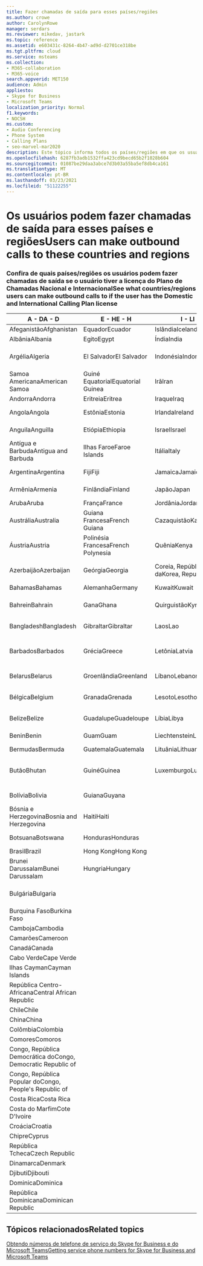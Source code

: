 ```yaml
---
title: Fazer chamadas de saída para esses países/regiões
ms.author: crowe
author: CarolynRowe
manager: serdars
ms.reviewer: mikedav, jastark
ms.topic: reference
ms.assetid: e603431c-8264-4b47-ad9d-d2701ce318be
ms.tgt.pltfrm: cloud
ms.service: msteams
ms.collection:
- M365-collaboration
- M365-voice
search.appverid: MET150
audience: Admin
appliesto:
- Skype for Business
- Microsoft Teams
localization_priority: Normal
f1.keywords:
- NOCSH
ms.custom:
- Audio Conferencing
- Phone System
- Calling Plans
- seo-marvel-mar2020
description: Este tópico informa todos os países/regiões em que os usuários podem fazer chamadas de saída, caso tenham um Plano de Chamada.
ms.openlocfilehash: 6287fb3adb1532ffa423cd9becd65b2f1028b604
ms.sourcegitcommit: 01087be29daa3abce7d3b03a55ba5ef8db4ca161
ms.translationtype: MT
ms.contentlocale: pt-BR
ms.lasthandoff: 03/23/2021
ms.locfileid: "51122255"
---
```

# <a name="users-can-make-outbound-calls-to-these-countries-and-regions"></a><span data-ttu-id="f5034-103">Os usuários podem fazer chamadas de saída para esses países e regiões</span><span class="sxs-lookup"><span data-stu-id="f5034-103">Users can make outbound calls to these countries and regions</span></span>

### <a name="see-what-countriesregions-users-can-make-outbound-calls-to-if-the-user-has-the-domestic-and-international-calling-plan-license"></a><span data-ttu-id="f5034-104">Confira de quais países/regiões os usuários podem fazer chamadas de saída se o usuário tiver a licença do Plano de Chamadas Nacional e Internacional</span><span class="sxs-lookup"><span data-stu-id="f5034-104">See what countries/regions users can make outbound calls to if the user has the Domestic and International Calling Plan license</span></span>

|<span data-ttu-id="f5034-105">**A - D**</span><span class="sxs-lookup"><span data-stu-id="f5034-105">**A - D**</span></span>| <span data-ttu-id="f5034-106">**E - H**</span><span class="sxs-lookup"><span data-stu-id="f5034-106">**E - H**</span></span>|<span data-ttu-id="f5034-107">**I - L**</span><span class="sxs-lookup"><span data-stu-id="f5034-107">**I - L**</span></span>|<span data-ttu-id="f5034-108">**M - O**</span><span class="sxs-lookup"><span data-stu-id="f5034-108">**M - O**</span></span>|<span data-ttu-id="f5034-109">**P - S**</span><span class="sxs-lookup"><span data-stu-id="f5034-109">**P - S**</span></span>|<span data-ttu-id="f5034-110">**T - Z**</span><span class="sxs-lookup"><span data-stu-id="f5034-110">**T - Z**</span></span>|
---|---|---|---|---|---|
|<span data-ttu-id="f5034-111">Afeganistão</span><span class="sxs-lookup"><span data-stu-id="f5034-111">Afghanistan</span></span>|<span data-ttu-id="f5034-112">Equador</span><span class="sxs-lookup"><span data-stu-id="f5034-112">Ecuador</span></span> |<span data-ttu-id="f5034-113">Islândia</span><span class="sxs-lookup"><span data-stu-id="f5034-113">Iceland</span></span> |<span data-ttu-id="f5034-114">Macau</span><span class="sxs-lookup"><span data-stu-id="f5034-114">Macau</span></span> |<span data-ttu-id="f5034-115">Paquistão</span><span class="sxs-lookup"><span data-stu-id="f5034-115">Pakistan</span></span> |<span data-ttu-id="f5034-116">Taiwan</span><span class="sxs-lookup"><span data-stu-id="f5034-116">Taiwan</span></span>   |
|<span data-ttu-id="f5034-117">Albânia</span><span class="sxs-lookup"><span data-stu-id="f5034-117">Albania</span></span>|<span data-ttu-id="f5034-118">Egito</span><span class="sxs-lookup"><span data-stu-id="f5034-118">Egypt</span></span> |<span data-ttu-id="f5034-119">Índia</span><span class="sxs-lookup"><span data-stu-id="f5034-119">India</span></span> |<span data-ttu-id="f5034-120">Macedônia</span><span class="sxs-lookup"><span data-stu-id="f5034-120">Macedonia</span></span> |<span data-ttu-id="f5034-121">Palau</span><span class="sxs-lookup"><span data-stu-id="f5034-121">Palau</span></span> |<span data-ttu-id="f5034-122">Tadjiquistão</span><span class="sxs-lookup"><span data-stu-id="f5034-122">Tajikistan</span></span>   |
|<span data-ttu-id="f5034-123">Argélia</span><span class="sxs-lookup"><span data-stu-id="f5034-123">Algeria</span></span>|<span data-ttu-id="f5034-124">El Salvador</span><span class="sxs-lookup"><span data-stu-id="f5034-124">El Salvador</span></span> |<span data-ttu-id="f5034-125">Indonésia</span><span class="sxs-lookup"><span data-stu-id="f5034-125">Indonesia</span></span> |<span data-ttu-id="f5034-126">Malaui</span><span class="sxs-lookup"><span data-stu-id="f5034-126">Malawi</span></span> |<span data-ttu-id="f5034-127">Autoridade Palestina</span><span class="sxs-lookup"><span data-stu-id="f5034-127">Palestinian Authority</span></span> |<span data-ttu-id="f5034-128">Tanzânia, República Unida da</span><span class="sxs-lookup"><span data-stu-id="f5034-128">Tanzania, United Republic of</span></span>  |
|<span data-ttu-id="f5034-129">Samoa Americana</span><span class="sxs-lookup"><span data-stu-id="f5034-129">American Samoa</span></span>|<span data-ttu-id="f5034-130">Guiné Equatorial</span><span class="sxs-lookup"><span data-stu-id="f5034-130">Equatorial Guinea</span></span> |<span data-ttu-id="f5034-131">Irã</span><span class="sxs-lookup"><span data-stu-id="f5034-131">Iran</span></span> |<span data-ttu-id="f5034-132">Malásia</span><span class="sxs-lookup"><span data-stu-id="f5034-132">Malaysia</span></span> |<span data-ttu-id="f5034-133">Panamá</span><span class="sxs-lookup"><span data-stu-id="f5034-133">Panama</span></span> | <span data-ttu-id="f5034-134">Tailândia</span><span class="sxs-lookup"><span data-stu-id="f5034-134">Thailand</span></span>   |
|<span data-ttu-id="f5034-135">Andorra</span><span class="sxs-lookup"><span data-stu-id="f5034-135">Andorra</span></span> |<span data-ttu-id="f5034-136">Eritreia</span><span class="sxs-lookup"><span data-stu-id="f5034-136">Eritrea</span></span> |<span data-ttu-id="f5034-137">Iraque</span><span class="sxs-lookup"><span data-stu-id="f5034-137">Iraq</span></span> |<span data-ttu-id="f5034-138">Mali</span><span class="sxs-lookup"><span data-stu-id="f5034-138">Mali</span></span> |<span data-ttu-id="f5034-139">Paraguai</span><span class="sxs-lookup"><span data-stu-id="f5034-139">Paraguay</span></span> |<span data-ttu-id="f5034-140">Togo</span><span class="sxs-lookup"><span data-stu-id="f5034-140">Togo</span></span>   |
|<span data-ttu-id="f5034-141">Angola</span><span class="sxs-lookup"><span data-stu-id="f5034-141">Angola</span></span> |<span data-ttu-id="f5034-142">Estônia</span><span class="sxs-lookup"><span data-stu-id="f5034-142">Estonia</span></span> |<span data-ttu-id="f5034-143">Irlanda</span><span class="sxs-lookup"><span data-stu-id="f5034-143">Ireland</span></span> |<span data-ttu-id="f5034-144">Malta</span><span class="sxs-lookup"><span data-stu-id="f5034-144">Malta</span></span> |<span data-ttu-id="f5034-145">Peru</span><span class="sxs-lookup"><span data-stu-id="f5034-145">Peru</span></span> | <span data-ttu-id="f5034-146">Trinidad e Tobago</span><span class="sxs-lookup"><span data-stu-id="f5034-146">Trinidad and Tobago</span></span>  |
|<span data-ttu-id="f5034-147">Anguila</span><span class="sxs-lookup"><span data-stu-id="f5034-147">Anguilla</span></span> |<span data-ttu-id="f5034-148">Etiópia</span><span class="sxs-lookup"><span data-stu-id="f5034-148">Ethiopia</span></span> |<span data-ttu-id="f5034-149">Israel</span><span class="sxs-lookup"><span data-stu-id="f5034-149">Israel</span></span> |<span data-ttu-id="f5034-150">Ilhas Marshall</span><span class="sxs-lookup"><span data-stu-id="f5034-150">Marshall Islands</span></span> | <span data-ttu-id="f5034-151">Filipinas</span><span class="sxs-lookup"><span data-stu-id="f5034-151">Philippines</span></span> | <span data-ttu-id="f5034-152">Turquia</span><span class="sxs-lookup"><span data-stu-id="f5034-152">Turkey</span></span> |
|<span data-ttu-id="f5034-153">Antígua e Barbuda</span><span class="sxs-lookup"><span data-stu-id="f5034-153">Antigua and Barbuda</span></span> | <span data-ttu-id="f5034-154">Ilhas Faroe</span><span class="sxs-lookup"><span data-stu-id="f5034-154">Faroe Islands</span></span> |<span data-ttu-id="f5034-155">Itália</span><span class="sxs-lookup"><span data-stu-id="f5034-155">Italy</span></span> |<span data-ttu-id="f5034-156">Martinica</span><span class="sxs-lookup"><span data-stu-id="f5034-156">Martinique</span></span> |<span data-ttu-id="f5034-157">Polônia</span><span class="sxs-lookup"><span data-stu-id="f5034-157">Poland</span></span> |<span data-ttu-id="f5034-158">Turcomenistão</span><span class="sxs-lookup"><span data-stu-id="f5034-158">Turkmenistan</span></span> |
|<span data-ttu-id="f5034-159">Argentina</span><span class="sxs-lookup"><span data-stu-id="f5034-159">Argentina</span></span>|<span data-ttu-id="f5034-160">Fiji</span><span class="sxs-lookup"><span data-stu-id="f5034-160">Fiji</span></span> |<span data-ttu-id="f5034-161">Jamaica</span><span class="sxs-lookup"><span data-stu-id="f5034-161">Jamaica</span></span> |<span data-ttu-id="f5034-162">Maurício</span><span class="sxs-lookup"><span data-stu-id="f5034-162">Mauritius</span></span> |<span data-ttu-id="f5034-163">Portugal</span><span class="sxs-lookup"><span data-stu-id="f5034-163">Portugal</span></span> |<span data-ttu-id="f5034-164">Turcos e Caicos</span><span class="sxs-lookup"><span data-stu-id="f5034-164">Turks and Caicos</span></span>   |
|<span data-ttu-id="f5034-165">Armênia</span><span class="sxs-lookup"><span data-stu-id="f5034-165">Armenia</span></span> |<span data-ttu-id="f5034-166">Finlândia</span><span class="sxs-lookup"><span data-stu-id="f5034-166">Finland</span></span> |<span data-ttu-id="f5034-167">Japão</span><span class="sxs-lookup"><span data-stu-id="f5034-167">Japan</span></span> |<span data-ttu-id="f5034-168">Mayotte</span><span class="sxs-lookup"><span data-stu-id="f5034-168">Mayotte</span></span> | <span data-ttu-id="f5034-169">Porto Rico</span><span class="sxs-lookup"><span data-stu-id="f5034-169">Puerto Rico</span></span> |<span data-ttu-id="f5034-170">Uganda</span><span class="sxs-lookup"><span data-stu-id="f5034-170">Uganda</span></span>  |
|<span data-ttu-id="f5034-171">Aruba</span><span class="sxs-lookup"><span data-stu-id="f5034-171">Aruba</span></span> |<span data-ttu-id="f5034-172">França</span><span class="sxs-lookup"><span data-stu-id="f5034-172">France</span></span> |<span data-ttu-id="f5034-173">Jordânia</span><span class="sxs-lookup"><span data-stu-id="f5034-173">Jordan</span></span> |<span data-ttu-id="f5034-174">México</span><span class="sxs-lookup"><span data-stu-id="f5034-174">Mexico</span></span> |<span data-ttu-id="f5034-175">Catar</span><span class="sxs-lookup"><span data-stu-id="f5034-175">Qatar</span></span> | <span data-ttu-id="f5034-176">Ucrânia</span><span class="sxs-lookup"><span data-stu-id="f5034-176">Ukraine</span></span>   |
|<span data-ttu-id="f5034-177">Austrália</span><span class="sxs-lookup"><span data-stu-id="f5034-177">Australia</span></span> |<span data-ttu-id="f5034-178">Guiana Francesa</span><span class="sxs-lookup"><span data-stu-id="f5034-178">French Guiana</span></span> |<span data-ttu-id="f5034-179">Cazaquistão</span><span class="sxs-lookup"><span data-stu-id="f5034-179">Kazakhstan</span></span> |<span data-ttu-id="f5034-180">Micronésia</span><span class="sxs-lookup"><span data-stu-id="f5034-180">Micronesia</span></span> |<span data-ttu-id="f5034-181">Reunião</span><span class="sxs-lookup"><span data-stu-id="f5034-181">Reunion</span></span> |<span data-ttu-id="f5034-182">Emirados Árabes Unidos (EAU)</span><span class="sxs-lookup"><span data-stu-id="f5034-182">United Arab Emirates (U.A.E)</span></span>  |
|<span data-ttu-id="f5034-183">Áustria</span><span class="sxs-lookup"><span data-stu-id="f5034-183">Austria</span></span> |<span data-ttu-id="f5034-184">Polinésia Francesa</span><span class="sxs-lookup"><span data-stu-id="f5034-184">French Polynesia</span></span> |<span data-ttu-id="f5034-185">Quênia</span><span class="sxs-lookup"><span data-stu-id="f5034-185">Kenya</span></span> |<span data-ttu-id="f5034-186">Moldova</span><span class="sxs-lookup"><span data-stu-id="f5034-186">Moldova, Republic of</span></span> |<span data-ttu-id="f5034-187">Romênia</span><span class="sxs-lookup"><span data-stu-id="f5034-187">Romania</span></span> |<span data-ttu-id="f5034-188">Reino Unido (RU)</span><span class="sxs-lookup"><span data-stu-id="f5034-188">United Kingdom (U.K.)</span></span> |
|<span data-ttu-id="f5034-189">Azerbaijão</span><span class="sxs-lookup"><span data-stu-id="f5034-189">Azerbaijan</span></span> |<span data-ttu-id="f5034-190">Geórgia</span><span class="sxs-lookup"><span data-stu-id="f5034-190">Georgia</span></span> |<span data-ttu-id="f5034-191">Coreia, República da</span><span class="sxs-lookup"><span data-stu-id="f5034-191">Korea, Republic of</span></span> |<span data-ttu-id="f5034-192">Mônaco</span><span class="sxs-lookup"><span data-stu-id="f5034-192">Monaco</span></span> | <span data-ttu-id="f5034-193">Federação Russa</span><span class="sxs-lookup"><span data-stu-id="f5034-193">Russian Federation</span></span> |<span data-ttu-id="f5034-194">Estados Unidos (EUA)</span><span class="sxs-lookup"><span data-stu-id="f5034-194">United States (U.S.)</span></span>  |
|<span data-ttu-id="f5034-195">Bahamas</span><span class="sxs-lookup"><span data-stu-id="f5034-195">Bahamas</span></span> |<span data-ttu-id="f5034-196">Alemanha</span><span class="sxs-lookup"><span data-stu-id="f5034-196">Germany</span></span> |<span data-ttu-id="f5034-197">Kuwait</span><span class="sxs-lookup"><span data-stu-id="f5034-197">Kuwait</span></span> |<span data-ttu-id="f5034-198">Mongólia</span><span class="sxs-lookup"><span data-stu-id="f5034-198">Mongolia</span></span> |<span data-ttu-id="f5034-199">Ruanda</span><span class="sxs-lookup"><span data-stu-id="f5034-199">Rwanda</span></span> | <span data-ttu-id="f5034-200">Uruguai</span><span class="sxs-lookup"><span data-stu-id="f5034-200">Uruguay</span></span> |
|<span data-ttu-id="f5034-201">Bahrein</span><span class="sxs-lookup"><span data-stu-id="f5034-201">Bahrain</span></span> |<span data-ttu-id="f5034-202">Gana</span><span class="sxs-lookup"><span data-stu-id="f5034-202">Ghana</span></span> |<span data-ttu-id="f5034-203">Quirguistão</span><span class="sxs-lookup"><span data-stu-id="f5034-203">Kyrgyzstan</span></span> |<span data-ttu-id="f5034-204">Montenegro</span><span class="sxs-lookup"><span data-stu-id="f5034-204">Montenegro</span></span> | <span data-ttu-id="f5034-205">São Cristóvão e Névis</span><span class="sxs-lookup"><span data-stu-id="f5034-205">Saint Kitts and Nevis</span></span> |<span data-ttu-id="f5034-206">Uzbequistão</span><span class="sxs-lookup"><span data-stu-id="f5034-206">Uzbekistan</span></span>  |
|<span data-ttu-id="f5034-207">Bangladesh</span><span class="sxs-lookup"><span data-stu-id="f5034-207">Bangladesh</span></span> |<span data-ttu-id="f5034-208">Gibraltar</span><span class="sxs-lookup"><span data-stu-id="f5034-208">Gibraltar</span></span> |<span data-ttu-id="f5034-209">Laos</span><span class="sxs-lookup"><span data-stu-id="f5034-209">Lao</span></span> |<span data-ttu-id="f5034-210">Montserrat</span><span class="sxs-lookup"><span data-stu-id="f5034-210">Montserrat</span></span> | <span data-ttu-id="f5034-211">Santa Lúcia</span><span class="sxs-lookup"><span data-stu-id="f5034-211">Saint Lucia</span></span> |<span data-ttu-id="f5034-212">Cidade do Vaticano</span><span class="sxs-lookup"><span data-stu-id="f5034-212">Vatican City State</span></span>  |
|<span data-ttu-id="f5034-213">Barbados</span><span class="sxs-lookup"><span data-stu-id="f5034-213">Barbados</span></span> |<span data-ttu-id="f5034-214">Grécia</span><span class="sxs-lookup"><span data-stu-id="f5034-214">Greece</span></span> |<span data-ttu-id="f5034-215">Letônia</span><span class="sxs-lookup"><span data-stu-id="f5034-215">Latvia</span></span> |<span data-ttu-id="f5034-216">Marrocos</span><span class="sxs-lookup"><span data-stu-id="f5034-216">Morocco</span></span> |<span data-ttu-id="f5034-217">São Vicente e Granadinas</span><span class="sxs-lookup"><span data-stu-id="f5034-217">Saint Vincent and the Grenadines</span></span> |<span data-ttu-id="f5034-218">Venezuela</span><span class="sxs-lookup"><span data-stu-id="f5034-218">Venezuela</span></span>   |
|<span data-ttu-id="f5034-219">Belarus</span><span class="sxs-lookup"><span data-stu-id="f5034-219">Belarus</span></span> |<span data-ttu-id="f5034-220">Groenlândia</span><span class="sxs-lookup"><span data-stu-id="f5034-220">Greenland</span></span> |<span data-ttu-id="f5034-221">Líbano</span><span class="sxs-lookup"><span data-stu-id="f5034-221">Lebanon</span></span> |<span data-ttu-id="f5034-222">Moçambique</span><span class="sxs-lookup"><span data-stu-id="f5034-222">Mozambique</span></span> | <span data-ttu-id="f5034-223">San Marino</span><span class="sxs-lookup"><span data-stu-id="f5034-223">San Marino</span></span> |<span data-ttu-id="f5034-224">Vietnã</span><span class="sxs-lookup"><span data-stu-id="f5034-224">Viet Nam</span></span>  |
|<span data-ttu-id="f5034-225">Bélgica</span><span class="sxs-lookup"><span data-stu-id="f5034-225">Belgium</span></span> |<span data-ttu-id="f5034-226">Granada</span><span class="sxs-lookup"><span data-stu-id="f5034-226">Grenada</span></span> |<span data-ttu-id="f5034-227">Lesoto</span><span class="sxs-lookup"><span data-stu-id="f5034-227">Lesotho</span></span> |<span data-ttu-id="f5034-228">Mianmar</span><span class="sxs-lookup"><span data-stu-id="f5034-228">Myanmar</span></span> | <span data-ttu-id="f5034-229">Arábia Saudita</span><span class="sxs-lookup"><span data-stu-id="f5034-229">Saudi Arabia</span></span> | <span data-ttu-id="f5034-230">Ilhas Virgens (Britânicas)</span><span class="sxs-lookup"><span data-stu-id="f5034-230">Virgin Islands (British)</span></span> |
|<span data-ttu-id="f5034-231">Belize</span><span class="sxs-lookup"><span data-stu-id="f5034-231">Belize</span></span> |<span data-ttu-id="f5034-232">Guadalupe</span><span class="sxs-lookup"><span data-stu-id="f5034-232">Guadeloupe</span></span> |<span data-ttu-id="f5034-233">Líbia</span><span class="sxs-lookup"><span data-stu-id="f5034-233">Libya</span></span> |<span data-ttu-id="f5034-234">Namíbia</span><span class="sxs-lookup"><span data-stu-id="f5034-234">Namibia</span></span> |<span data-ttu-id="f5034-235">Senegal</span><span class="sxs-lookup"><span data-stu-id="f5034-235">Senegal</span></span> | <span data-ttu-id="f5034-236">Ilhas Virgens (EUA)</span><span class="sxs-lookup"><span data-stu-id="f5034-236">Virgin Islands (U.S.)</span></span>  |
|<span data-ttu-id="f5034-237">Benin</span><span class="sxs-lookup"><span data-stu-id="f5034-237">Benin</span></span> |<span data-ttu-id="f5034-238">Guam</span><span class="sxs-lookup"><span data-stu-id="f5034-238">Guam</span></span> |<span data-ttu-id="f5034-239">Liechtenstein</span><span class="sxs-lookup"><span data-stu-id="f5034-239">Liechtenstein</span></span> |<span data-ttu-id="f5034-240">Nepal</span><span class="sxs-lookup"><span data-stu-id="f5034-240">Nepal</span></span> | <span data-ttu-id="f5034-241">Sérvia</span><span class="sxs-lookup"><span data-stu-id="f5034-241">Serbia</span></span> | <span data-ttu-id="f5034-242">Wallis e Futuna</span><span class="sxs-lookup"><span data-stu-id="f5034-242">Wallis and Futuna Islands</span></span>  |
|<span data-ttu-id="f5034-243">Bermudas</span><span class="sxs-lookup"><span data-stu-id="f5034-243">Bermuda</span></span> |<span data-ttu-id="f5034-244">Guatemala</span><span class="sxs-lookup"><span data-stu-id="f5034-244">Guatemala</span></span> |<span data-ttu-id="f5034-245">Lituânia</span><span class="sxs-lookup"><span data-stu-id="f5034-245">Lithuania</span></span> |<span data-ttu-id="f5034-246">Países Baixos</span><span class="sxs-lookup"><span data-stu-id="f5034-246">Netherlands</span></span> |<span data-ttu-id="f5034-247">Singapura</span><span class="sxs-lookup"><span data-stu-id="f5034-247">Singapore</span></span> |<span data-ttu-id="f5034-248">Iêmen</span><span class="sxs-lookup"><span data-stu-id="f5034-248">Yemen</span></span> |
|<span data-ttu-id="f5034-249">Butão</span><span class="sxs-lookup"><span data-stu-id="f5034-249">Bhutan</span></span> |<span data-ttu-id="f5034-250">Guiné</span><span class="sxs-lookup"><span data-stu-id="f5034-250">Guinea</span></span> |<span data-ttu-id="f5034-251">Luxemburgo</span><span class="sxs-lookup"><span data-stu-id="f5034-251">Luxembourg</span></span> |<span data-ttu-id="f5034-252">Bonaire, Curaçao, Saba, Santo Eustáquio e São Martinho</span><span class="sxs-lookup"><span data-stu-id="f5034-252">Netherlands Antilles</span></span> |<span data-ttu-id="f5034-253">Eslováquia</span><span class="sxs-lookup"><span data-stu-id="f5034-253">Slovakia</span></span> |<span data-ttu-id="f5034-254">Zâmbia</span><span class="sxs-lookup"><span data-stu-id="f5034-254">Zambia</span></span>  |
|<span data-ttu-id="f5034-255">Bolívia</span><span class="sxs-lookup"><span data-stu-id="f5034-255">Bolivia</span></span> |<span data-ttu-id="f5034-256">Guiana</span><span class="sxs-lookup"><span data-stu-id="f5034-256">Guyana</span></span>| |<span data-ttu-id="f5034-257">Nova Caledônia</span><span class="sxs-lookup"><span data-stu-id="f5034-257">New Caledonia</span></span> |<span data-ttu-id="f5034-258">Eslovênia</span><span class="sxs-lookup"><span data-stu-id="f5034-258">Slovenia</span></span> |<span data-ttu-id="f5034-259">Zimbábue</span><span class="sxs-lookup"><span data-stu-id="f5034-259">Zimbabwe</span></span> |
|<span data-ttu-id="f5034-260">Bósnia e Herzegovina</span><span class="sxs-lookup"><span data-stu-id="f5034-260">Bosnia and Herzegovina</span></span> |<span data-ttu-id="f5034-261">Haiti</span><span class="sxs-lookup"><span data-stu-id="f5034-261">Haiti</span></span> ||<span data-ttu-id="f5034-262">Nova Zelândia</span><span class="sxs-lookup"><span data-stu-id="f5034-262">New Zealand</span></span> |<span data-ttu-id="f5034-263">África do Sul</span><span class="sxs-lookup"><span data-stu-id="f5034-263">South Africa</span></span> | 
|<span data-ttu-id="f5034-264">Botsuana</span><span class="sxs-lookup"><span data-stu-id="f5034-264">Botswana</span></span> |<span data-ttu-id="f5034-265">Honduras</span><span class="sxs-lookup"><span data-stu-id="f5034-265">Honduras</span></span> ||<span data-ttu-id="f5034-266">Nicarágua</span><span class="sxs-lookup"><span data-stu-id="f5034-266">Nicaragua</span></span> |<span data-ttu-id="f5034-267">Sudão do Sul</span><span class="sxs-lookup"><span data-stu-id="f5034-267">South Sudan</span></span> |
|<span data-ttu-id="f5034-268">Brasil</span><span class="sxs-lookup"><span data-stu-id="f5034-268">Brazil</span></span> |<span data-ttu-id="f5034-269">Hong Kong</span><span class="sxs-lookup"><span data-stu-id="f5034-269">Hong Kong</span></span> ||<span data-ttu-id="f5034-270">Níger</span><span class="sxs-lookup"><span data-stu-id="f5034-270">Niger</span></span> |<span data-ttu-id="f5034-271">Espanha</span><span class="sxs-lookup"><span data-stu-id="f5034-271">Spain</span></span> | 
|<span data-ttu-id="f5034-272">Brunei Darussalam</span><span class="sxs-lookup"><span data-stu-id="f5034-272">Bunei Darussalam</span></span> |<span data-ttu-id="f5034-273">Hungria</span><span class="sxs-lookup"><span data-stu-id="f5034-273">Hungary</span></span> ||<span data-ttu-id="f5034-274">Nigéria</span><span class="sxs-lookup"><span data-stu-id="f5034-274">Nigeria</span></span> |<span data-ttu-id="f5034-275">Sri Lanka</span><span class="sxs-lookup"><span data-stu-id="f5034-275">Sri Lanka</span></span> | 
|<span data-ttu-id="f5034-276">Bulgária</span><span class="sxs-lookup"><span data-stu-id="f5034-276">Bulgaria</span></span> |||<span data-ttu-id="f5034-277">Ilhas Marianas do Norte</span><span class="sxs-lookup"><span data-stu-id="f5034-277">Northern Mariana Islands</span></span> |<span data-ttu-id="f5034-278">São Pedro e Miquelon</span><span class="sxs-lookup"><span data-stu-id="f5034-278">St. Pierre and Miquelon</span></span> |
|<span data-ttu-id="f5034-279">Burquina Faso</span><span class="sxs-lookup"><span data-stu-id="f5034-279">Burkina Faso</span></span> |||<span data-ttu-id="f5034-280">Noruega</span><span class="sxs-lookup"><span data-stu-id="f5034-280">Norway</span></span> |<span data-ttu-id="f5034-281">Sudão</span><span class="sxs-lookup"><span data-stu-id="f5034-281">Sudan</span></span> |
|<span data-ttu-id="f5034-282">Camboja</span><span class="sxs-lookup"><span data-stu-id="f5034-282">Cambodia</span></span> |||<span data-ttu-id="f5034-283">Omã</span><span class="sxs-lookup"><span data-stu-id="f5034-283">Oman</span></span> |<span data-ttu-id="f5034-284">Suriname</span><span class="sxs-lookup"><span data-stu-id="f5034-284">Suriname</span></span> | 
|<span data-ttu-id="f5034-285">Camarões</span><span class="sxs-lookup"><span data-stu-id="f5034-285">Cameroon</span></span> ||||<span data-ttu-id="f5034-286">Suazilândia</span><span class="sxs-lookup"><span data-stu-id="f5034-286">Swaziland</span></span> |
|<span data-ttu-id="f5034-287">Canadá</span><span class="sxs-lookup"><span data-stu-id="f5034-287">Canada</span></span> ||||<span data-ttu-id="f5034-288">Suécia</span><span class="sxs-lookup"><span data-stu-id="f5034-288">Sweden</span></span> | 
|<span data-ttu-id="f5034-289">Cabo Verde</span><span class="sxs-lookup"><span data-stu-id="f5034-289">Cape Verde</span></span> ||||<span data-ttu-id="f5034-290">Suíça</span><span class="sxs-lookup"><span data-stu-id="f5034-290">Switzerland</span></span> |
|<span data-ttu-id="f5034-291">Ilhas Cayman</span><span class="sxs-lookup"><span data-stu-id="f5034-291">Cayman Islands</span></span> ||||<span data-ttu-id="f5034-292">Síria</span><span class="sxs-lookup"><span data-stu-id="f5034-292">Syrian Arab Republic</span></span> |
|<span data-ttu-id="f5034-293">República Centro-Africana</span><span class="sxs-lookup"><span data-stu-id="f5034-293">Central African Republic</span></span> |
|<span data-ttu-id="f5034-294">Chile</span><span class="sxs-lookup"><span data-stu-id="f5034-294">Chile</span></span> |
|<span data-ttu-id="f5034-295">China</span><span class="sxs-lookup"><span data-stu-id="f5034-295">China</span></span> |
|<span data-ttu-id="f5034-296">Colômbia</span><span class="sxs-lookup"><span data-stu-id="f5034-296">Colombia</span></span> |
|<span data-ttu-id="f5034-297">Comores</span><span class="sxs-lookup"><span data-stu-id="f5034-297">Comoros</span></span> |
|<span data-ttu-id="f5034-298">Congo, República Democrática do</span><span class="sxs-lookup"><span data-stu-id="f5034-298">Congo, Democratic Republic of</span></span> |
|<span data-ttu-id="f5034-299">Congo, República Popular do</span><span class="sxs-lookup"><span data-stu-id="f5034-299">Congo, People's Republic of</span></span> |
|<span data-ttu-id="f5034-300">Costa Rica</span><span class="sxs-lookup"><span data-stu-id="f5034-300">Costa Rica</span></span> |
|<span data-ttu-id="f5034-301">Costa do Marfim</span><span class="sxs-lookup"><span data-stu-id="f5034-301">Cote D'Ivoire</span></span> |
|<span data-ttu-id="f5034-302">Croácia</span><span class="sxs-lookup"><span data-stu-id="f5034-302">Croatia</span></span> |
|<span data-ttu-id="f5034-303">Chipre</span><span class="sxs-lookup"><span data-stu-id="f5034-303">Cyprus</span></span> |
|<span data-ttu-id="f5034-304">República Tcheca</span><span class="sxs-lookup"><span data-stu-id="f5034-304">Czech Republic</span></span> |
|<span data-ttu-id="f5034-305">Dinamarca</span><span class="sxs-lookup"><span data-stu-id="f5034-305">Denmark</span></span> |
|<span data-ttu-id="f5034-306">Djibuti</span><span class="sxs-lookup"><span data-stu-id="f5034-306">Djibouti</span></span> |
|<span data-ttu-id="f5034-307">Dominica</span><span class="sxs-lookup"><span data-stu-id="f5034-307">Dominica</span></span> |
|<span data-ttu-id="f5034-308">República Dominicana</span><span class="sxs-lookup"><span data-stu-id="f5034-308">Dominican Republic</span></span> |

## <a name="related-topics"></a><span data-ttu-id="f5034-309">Tópicos relacionados</span><span class="sxs-lookup"><span data-stu-id="f5034-309">Related topics</span></span>

[<span data-ttu-id="f5034-310">Obtendo números de telefone de serviço do Skype for Business e do Microsoft Teams</span><span class="sxs-lookup"><span data-stu-id="f5034-310">Getting service phone numbers for Skype for Business and Microsoft Teams</span></span>](../getting-service-phone-numbers.md)

  
